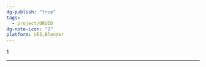 ```yaml
---
dg-publish: "true"
tags:
  - project/DRUID
dg-note-icon: "2"
platform: UE5,Blender
---
```

1

---